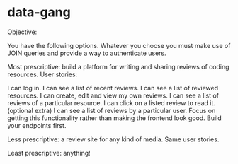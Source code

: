 # data-gang

Objective: 

You have the following options. Whatever you choose you must make use of JOIN queries and provide a way to authenticate users.

Most prescriptive: build a platform for writing and sharing reviews of coding resources. User stories:

I can log in.
I can see a list of recent reviews.
I can see a list of reviewed resources.
I can create, edit and view my own reviews.
I can see a list of reviews of a particular resource.
I can click on a listed review to read it.
(optional extra) I can see a list of reviews by a particular user.
Focus on getting this functionality rather than making the frontend look good. Build your endpoints first.

Less prescriptive: a review site for any kind of media. Same user stories.

Least prescriptive: anything!
